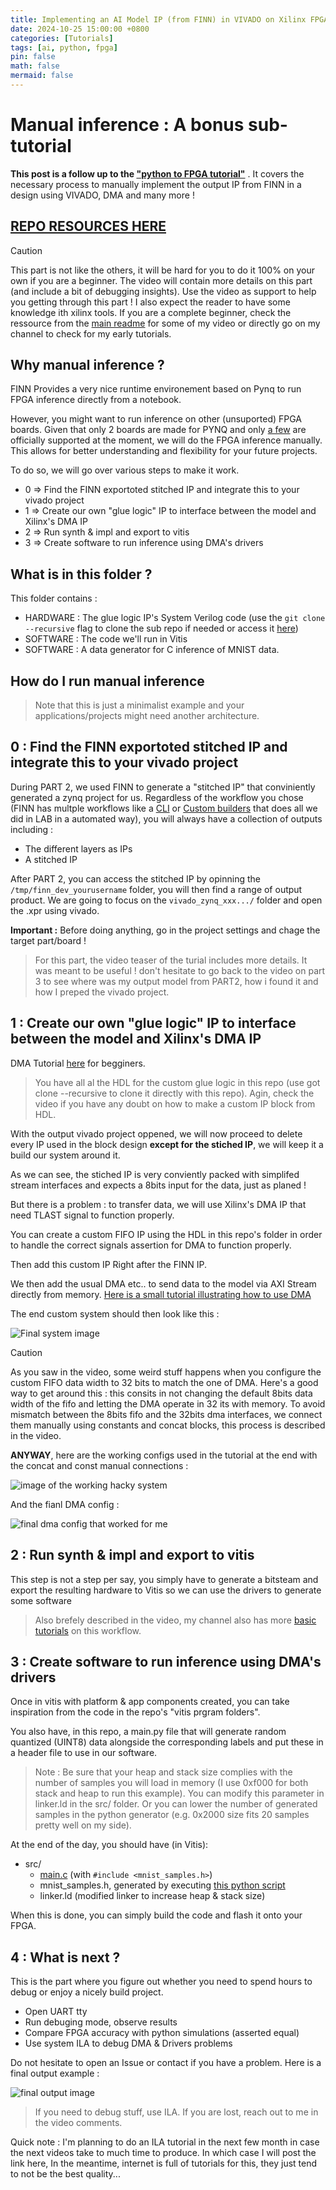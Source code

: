 ```yaml
---
title: Implementing an AI Model IP (from FINN) in VIVADO on Xilinx FPGA
date: 2024-10-25 15:00:00 +0800
categories: [Tutorials]
tags: [ai, python, fpga]
pin: false
math: false
mermaid: false
---
```


# Manual inference : A bonus sub-tutorial

**This post is a follow up to the ["python to FPGA tutorial"](./2024-10-25-PY2FPGA.md)** . It covers the necessary process to manually implement the output IP from FINN in a design using VIVADO, DMA and many more !

## [REPO RESOURCES HERE](https://github.com/0BAB1/BRH_Tutorials/tree/main/8%20Python%20to%20FPGA/3_manual_inference)

> [!CAUTION]
> This part is not like the others, it will be hard for you to do it 100% on your own if you are a beginner. The video will contain more details on this part (and include a bit of debugging insights). Use the video as support to help you getting through this part ! I also expect the reader to have some knowledge ith xilinx tools. If you are a complete beginner, check the ressource from the [main readme](../README.md) for some of my video or directly go on my channel to check for my early tutorials.

## Why manual inference ?

FINN Provides a very nice runtime environement based on Pynq to run FPGA inference directly from a notebook.

However, you might want to run inference on other (unsuported) FPGA boards. Given that only 2 boards are made for PYNQ and only [a few](http://www.pynq.io/boards.html) are officially supported at the moment, we will do the FPGA inference manually.
This allows for better understanding and flexibility for your future projects.

To do so, we will go over various steps to make it work.

- 0 => Find the FINN exportoted stitched IP and integrate this to your vivado project
- 1 => Create our own "glue logic" IP to interface between the model and Xilinx's DMA IP
- 2 => Run synth & impl and export to vitis
- 3 => Create software to run inference using DMA's drivers

## What is in this folder ?

This folder contains :

- HARDWARE : The glue logic IP's System Verilog code (use  the ```git clone --recursive``` flag to clone the sub repo if needed or access it [here](https://github.com/0BAB1/Axi-Stream-FIFO-for-FINN))
- SOFTWARE : The code we'll run in Vitis
- SOFTWARE : A data generator for C inference of MNIST data.

## How do I run manual inference

> Note that this is just a minimalist example and your applications/projects might need another architecture.

## 0 : Find the FINN exportoted stitched IP and integrate this to your vivado project

During PART 2, we used FINN to generate a "stitched IP" that conviniently generated a zynq project for us. Regardless of the workflow you chose (FINN has multple workflows like a [CLI](https://finn.readthedocs.io/en/latest/command_line.html) or [Custom builders](https://finn.readthedocs.io/en/latest/command_line.html) that does all we did in LAB in a automated way), you will always have a collection of outputs including :

- The different layers as IPs
- A stitched IP

After PART 2, you can access the stitched IP by opinning the ```/tmp/finn_dev_yourusername``` folder, you will then find a range of output product.
We are going to focus on the ```vivado_zynq_xxx.../``` folder and open the .xpr using vivado.

**Important :** Before doing anything, go in the project settings and chage the target part/board !

> For this part, the video teaser of the turial includes more details. It was meant to be useful ! don't hesitate to go back to the video on part 3 to see where was my output model from PART2, how i found it and how I preped the vivado project.

## 1 : Create our own "glue logic" IP to interface between the model and Xilinx's DMA IP

DMA Tutorial [here](https://www.youtube.com/watch?v=aySO9jCKj9g) for begginers.

> You have all al the HDL for the custom glue logic in this repo (use got clone --recursive to clone it directly with this repo). Agin, check the video if you have any doubt on how to make a custom IP block from HDL.

With the output vivado project oppened, we will now proceed to delete every IP used in the block design **except for the stiched IP**, we will keep it a build our system around it.

As we can see, the stiched IP is very conviently packed with simplifed stream interfaces and expects a 8bits input for the data, just as planed !

But there is a problem : to transfer data, we will use Xilinx's DMA IP that need TLAST signal to function properly.

You can create a custom FIFO IP using the HDL in this repo's folder in order to handle the correct signals assertion for DMA to function properly.

Then add this custom IP Right after the FINN IP.

We then add the usual DMA etc.. to send data to the model via AXI Stream directly from memory. [Here is a small tutorial illustrating how to use DMA](https://www.youtube.com/watch?v=aySO9jCKj9g)

The end custom system should then look like this :

![Final system image](https://raw.githubusercontent.com/0BAB1/BRH_Tutorials/refs/heads/main/8%20Python%20to%20FPGA/3_manual_inference/final_custom_system.png)

> [!CAUTION]
> As you saw in the video, some weird stuff happens when you configure the custom FIFO data width to 32 bits to match the one of DMA. Here's a good way to get around this : 
> this consits in not changing the default 8bits data width of the fifo and letting the DMA operate in 32 its with memory.
> To avoid mismatch between the 8bits fifo and the 32bits dma interfaces, we connect them manually using constants and concat blocks, this process is
> described in the video.

**ANYWAY**, here are the working configs used in the tutorial at the end with the concat and const manual connections :

![image of the working hacky system](https://raw.githubusercontent.com/0BAB1/BRH_Tutorials/refs/heads/main/8%20Python%20to%20FPGA/3_manual_inference/hack_bug.png)

And the fianl DMA config :

![final dma config that worked for me](https://raw.githubusercontent.com/0BAB1/BRH_Tutorials/refs/heads/main/8%20Python%20to%20FPGA/3_manual_inference/working_dma_config.png)

## 2 : Run synth & impl and export to vitis

This step is not a step per say, you simply have to generate a bitsteam and export the resulting hardware to Vitis so we can use the drivers to generate some software

> Also brefely described in the video, my channel also has more [basic tutorials](https://www.youtube.com/watch?v=zJJTxOT37K4) on this workflow.

## 3 : Create software to run inference using DMA's drivers

Once in vitis with platform & app components created, you can take inspiration from the code in the repo's "vitis prgram folders".

You also have, in this repo, a main.py file that will generate random quantized (UINT8) data alongside the corresponding labels and put these in a header file to use in our software.

> Note : Be sure that your heap and stack size complies with the number of samples you will load in memory (I use 0xf000 for both stack and heap to run this example). You can modify this parameter in linker.ld in the src/ folder. Or you can lower the number of generated samples in the python generator (e.g. 0x2000 size fits 20 samples pretty well on my side).

At the end of the day, you should have (in Vitis):

- src/
  - [main.c](./vitis_software/main.c) (with ```#include <mnist_samples.h>```)
  - mnist_samples.h, generated by executing [this python script](./vitis_software/generate_test_data.py)
  - linker.ld (modified linker to increase heap & stack size)

When this is done, you can simply build the code and flash it onto your FPGA.

## 4 : What is next ?

This is the part where you figure out whether you need to spend hours to debug or enjoy a nicely build project.

- Open UART tty
- Run debuging mode, observe results
- Compare FPGA accuracy with python simulations (asserted equal)
- Use system ILA to debug DMA & Drivers problems

Do not hesitate to open an Issue or contact if you have a problem. Here is a final output example :

![final output image](https://raw.githubusercontent.com/0BAB1/BRH_Tutorials/refs/heads/main/8%20Python%20to%20FPGA/3_manual_inference/final_output.png)

> If you need to debug stuff, use ILA. If you are lost, reach out to me in the video comments.

Quick note : I'm planning to do an ILA tutorial in the next few month in case the next videos take to much time to produce. In which case I will post the link here, In the meantime, internet is full of tutorials for this, they just tend to not be the best quality...
